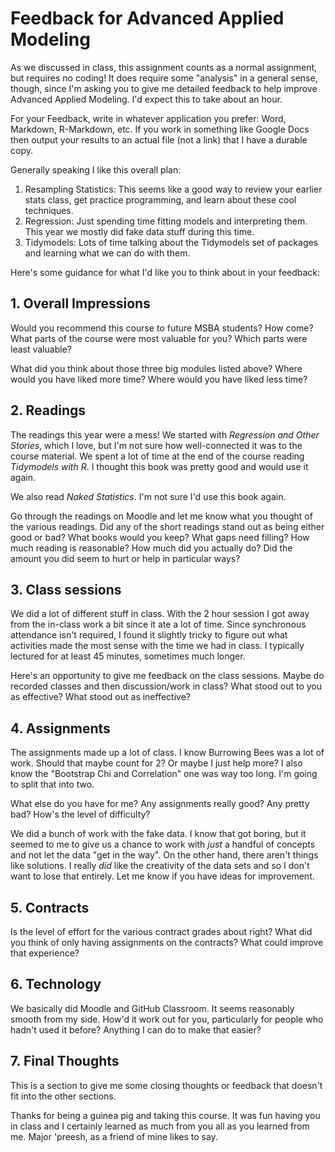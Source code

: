 # Feedback for Advanced Applied Modeling

As we discussed in class, this assignment counts as a normal assignment, but requires no
coding! It does require some "analysis" in a general sense, though, since I'm asking you
to give me detailed feedback to help improve Advanced Applied Modeling. I'd expect this to 
take about an hour. 

For your Feedback, write in whatever application you prefer: Word, Markdown, R-Markdown, etc. If
you work in something like Google Docs then output your results to an actual file (not a link)
that I have a durable copy. 

Generally speaking I like this overall plan:

1. Resampling Statistics: This seems like a good way to review your earlier
stats class, get practice programming, and learn about these cool techniques.
2. Regression: Just spending time fitting models and interpreting them. This
year we mostly did fake data stuff during this time.
3. Tidymodels: Lots of time talking about the Tidymodels set of packages
and learning what we can do with them. 

Here's some guidance for what I'd like you to think about in your feedback:

## 1. Overall Impressions

Would you recommend this course to future MSBA students? How come? 
What parts of the course were most valuable for you? Which parts were least valuable?  

What did you think about those three big modules listed above? Where would you have liked more time? Where
would you have liked less time? 

## 2. Readings

The readings this year were a mess! We started with _Regression and Other Stories_, which I love, but 
I'm not sure how well-connected it was to the course material. We spent a lot of time at the end
of the course reading _Tidymodels with R_. I thought this book was pretty good and would use it again.

We also read _Naked Statistics_. I'm not sure I'd use this book again.

Go through the readings on Moodle and let me know what you thought of the various readings. Did any 
of the short readings stand out as being either good or bad? What books would you keep? What gaps 
need filling? How much reading is reasonable? How much did you actually do? Did the amount you did
seem to hurt or help in particular ways? 

## 3. Class sessions

We did a lot of different stuff in class. With the 2 hour session I got away from the in-class work
a bit since it ate a lot of time. Since synchronous attendance isn't required, I found it slightly
tricky to figure out what activities made the most sense with the time we had in class. I typically
lectured for at least 45 minutes, sometimes much longer. 

Here's an opportunity to give me feedback on the class sessions. Maybe do recorded classes and then
discussion/work in class? What stood out to you as effective? What stood out as ineffective? 

## 4. Assignments

The assignments made up a lot of class. I know Burrowing Bees was a lot of work. Should that maybe count
for 2? Or maybe I just help more? I also know the "Bootstrap Chi and Correlation" one was way too long. I'm 
going to split that into two. 

What else do you have for me? Any assignments really good? Any pretty bad? How's the level of difficulty?

We did a bunch of work with the fake data. I know that got boring, but it seemed to me to give us a chance
to work with *just* a handful of concepts and not let the data "get in the way". On the other hand, there 
aren't things like solutions. I really _did_ like the creativity of the data sets and so I don't want to lose
that entirely. Let me know if you have ideas for improvement. 

## 5. Contracts

Is the level of effort for the various contract grades about right? What did you think of only having
assignments on the contracts? What could improve that experience? 

## 6. Technology

We basically did Moodle and GitHub Classroom. It seems reasonably smooth from my side. How'd it work 
out for you, particularly for people who hadn't used it before? Anything I can do to make that easier?

## 7. Final Thoughts

This is a section to give me some closing thoughts or feedback that doesn't fit into
the other sections. 



Thanks for being a guinea pig and taking this course. It was fun having you in class and I certainly
learned as much from you all as you learned from me. Major 'preesh, as a friend of mine likes to say.


